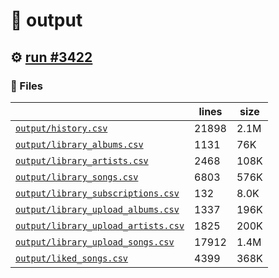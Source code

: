 # 📝  output 

## ⚙️ [run #3422](https://github.com/jwenerd/ytm-dl/actions/runs/13223199933)

### 📁 Files

|                                                                         |lines|size|
|-------------------------------------------------------------------------|-----|----|
|[`output/history.csv` ](output/history.csv)                              |21898|2.1M|
|[`output/library_albums.csv` ](output/library_albums.csv)                |1131 |76K |
|[`output/library_artists.csv` ](output/library_artists.csv)              |2468 |108K|
|[`output/library_songs.csv` ](output/library_songs.csv)                  |6803 |576K|
|[`output/library_subscriptions.csv` ](output/library_subscriptions.csv)  |132  |8.0K|
|[`output/library_upload_albums.csv` ](output/library_upload_albums.csv)  |1337 |196K|
|[`output/library_upload_artists.csv` ](output/library_upload_artists.csv)|1825 |200K|
|[`output/library_upload_songs.csv` ](output/library_upload_songs.csv)    |17912|1.4M|
|[`output/liked_songs.csv` ](output/liked_songs.csv)                      |4399 |368K|
